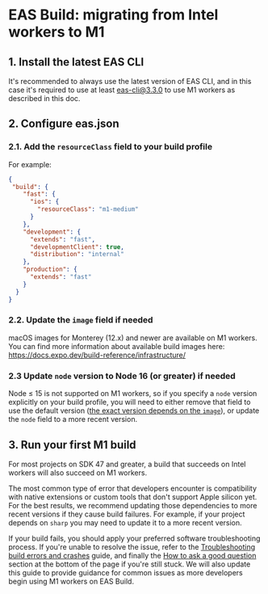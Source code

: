 # EAS Build: migrating from Intel workers to M1

## 1. Install the latest EAS CLI

It's recommended to always use the latest version of EAS CLI, and in this case it's required to use at least eas-cli@3.3.0 to use M1 workers as described in this doc.

## 2. Configure **eas.json**

### 2.1. Add the `resourceClass` field to your build profile

For example:

```json
{
 "build": {
    "fast": {
      "ios": {
        "resourceClass": "m1-medium"
      }
    },
    "development": {
      "extends": "fast",
      "developmentClient": true,
      "distribution": "internal"
    },
    "production": {
      "extends": "fast"
    }
  }
}
```

### 2.2. Update the `image` field if needed

macOS images for Monterey (12.x) and newer are available on M1 workers. You can find more information about available build images here: https://docs.expo.dev/build-reference/infrastructure/

### 2.3 Update `node` version to Node 16 (or greater) if needed

Node ≤ 15 is not supported on M1 workers, so if you specify a `node` version explicitly on your build profile, you will need to either remove that field to use the default version ([the exact version depends on the `image`](https://docs.expo.dev/build-reference/infrastructure/#ios-server-images)), or update the `node` field to a more recent version.

## 3. Run your first M1 build

For most projects on SDK 47 and greater, a build that succeeds on Intel workers will also succeed on M1 workers.

The most common type of error that developers encounter is compatibility with native extensions or custom tools that don't support Apple silicon yet. For the best results, we recommend updating those dependencies to more recent versions if they cause build failures. For example, if your project depends on `sharp` you may need to update it to a more recent version.

If your build fails, you should apply your preferred software troubleshooting process. If you're unable to resolve the issue, refer to the [Troubleshooting build errors and crashes](https://docs.expo.dev/build-reference/troubleshooting/) guide, and finally the [How to ask a good question](https://docs.expo.dev/build-reference/troubleshooting/#how-to-ask-a-good-question) section at the bottom of the page if you're still stuck. We will also update this guide to provide guidance for common issues as more developers begin using M1 workers on EAS Build.
